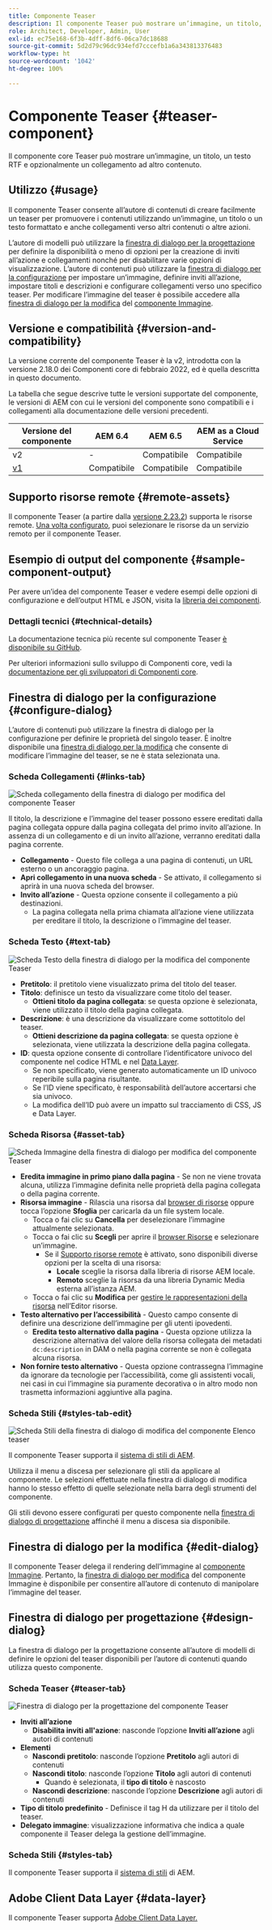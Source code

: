 ```yaml
---
title: Componente Teaser
description: Il componente Teaser può mostrare un’immagine, un titolo, un testo RTF e opzionalmente un collegamento ad altro contenuto.
role: Architect, Developer, Admin, User
exl-id: ec75e168-6f3b-4dff-8df6-06ca7dc18688
source-git-commit: 5d2d79c96dc934efd7cccefb1a6a343813376483
workflow-type: ht
source-wordcount: '1042'
ht-degree: 100%

---
```


# Componente Teaser {#teaser-component}

Il componente core Teaser può mostrare un’immagine, un titolo, un testo RTF e opzionalmente un collegamento ad altro contenuto.

## Utilizzo {#usage}

Il componente Teaser consente all’autore di contenuti di creare facilmente un teaser per promuovere i contenuti utilizzando un’immagine, un titolo o un testo formattato e anche collegamenti verso altri contenuti o altre azioni.

L’autore di modelli può utilizzare la [finestra di dialogo per la progettazione](#design-dialog) per definire la disponibilità o meno di opzioni per la creazione di inviti all’azione e collegamenti nonché per disabilitare varie opzioni di visualizzazione. L’autore di contenuti può utilizzare la [finestra di dialogo per la configurazione](#configure-dialog) per impostare un’immagine, definire inviti all’azione, impostare titoli e descrizioni e configurare collegamenti verso uno specifico teaser. Per modificare l’immagine del teaser è possibile accedere alla [finestra di dialogo per la modifica](image.md#edit-dialog) del [componente Immagine](image.md).

## Versione e compatibilità {#version-and-compatibility}

La versione corrente del componente Teaser è la v2, introdotta con la versione 2.18.0 dei Componenti core di febbraio 2022, ed è quella descritta in questo documento.

La tabella che segue descrive tutte le versioni supportate del componente, le versioni di AEM con cui le versioni del componente sono compatibili e i collegamenti alla documentazione delle versioni precedenti.

| Versione del componente | AEM 6.4 | AEM 6.5 | AEM as a Cloud Service |
|---|---|---|---|
| v2 | - | Compatibile | Compatibile |
| [v1](v1/teaser.md) | Compatibile | Compatibile | Compatibile |

## Supporto risorse remote {#remote-assets}

Il componente Teaser (a partire dalla [versione 2.23.2](/help/versions.md)) supporta le risorse remote. [Una volta configurato](/help/developing/remote-assets.md), puoi selezionare le risorse da un servizio remoto per il componente Teaser.

## Esempio di output del componente {#sample-component-output}

Per avere un’idea del componente Teaser e vedere esempi delle opzioni di configurazione e dell’output HTML e JSON, visita la [libreria dei componenti](https://adobe.com/go/aem_cmp_library_teaser_it).

### Dettagli tecnici {#technical-details}

La documentazione tecnica più recente sul componente Teaser [è disponibile su GitHub](https://adobe.com/go/aem_cmp_tech_teaser_v1_it).

Per ulteriori informazioni sullo sviluppo di Componenti core, vedi la [documentazione per gli sviluppatori di Componenti core](/help/developing/overview.md).

## Finestra di dialogo per la configurazione {#configure-dialog}

L’autore di contenuti può utilizzare la finestra di dialogo per la configurazione per definire le proprietà del singolo teaser. È inoltre disponibile una [finestra di dialogo per la modifica](#edit-dialog) che consente di modificare l’immagine del teaser, se ne è stata selezionata una.

### Scheda Collegamenti {#links-tab}

![Scheda collegamento della finestra di dialogo per modifica del componente Teaser](/help/assets/teaser-edit-links.png)

Il titolo, la descrizione e l’immagine del teaser possono essere ereditati dalla pagina collegata oppure dalla pagina collegata del primo invito all’azione. In assenza di un collegamento e di un invito all’azione, verranno ereditati dalla pagina corrente.

* **Collegamento** - Questo file collega a una pagina di contenuti, un URL esterno o un ancoraggio pagina.
* **Apri collegamento in una nuova scheda** - Se attivato, il collegamento si aprirà in una nuova scheda del browser.
* **Invito all’azione** - Questa opzione consente il collegamento a più destinazioni.
   * La pagina collegata nella prima chiamata all’azione viene utilizzata per ereditare il titolo, la descrizione o l’immagine del teaser.

### Scheda Testo {#text-tab}

![Scheda Testo della finestra di dialogo per la modifica del componente Teaser](/help/assets/teaser-edit-text.png)

* **Pretitolo**: il pretitolo viene visualizzato prima del titolo del teaser.
* **Titolo**: definisce un testo da visualizzare come titolo del teaser.
   * **Ottieni titolo da pagina collegata**: se questa opzione è selezionata, viene utilizzato il titolo della pagina collegata.
* **Descrizione**: è una descrizione da visualizzare come sottotitolo del teaser.
   * **Ottieni descrizione da pagina collegata**: se questa opzione è selezionata, viene utilizzata la descrizione della pagina collegata.
* **ID**: questa opzione consente di controllare l’identificatore univoco del componente nel codice HTML e nel [Data Layer](/help/developing/data-layer/overview.md).
   * Se non specificato, viene generato automaticamente un ID univoco reperibile sulla pagina risultante.
   * Se l’ID viene specificato, è responsabilità dell’autore accertarsi che sia univoco.
   * La modifica dell’ID può avere un impatto sul tracciamento di CSS, JS e Data Layer.

### Scheda Risorsa {#asset-tab}

![Scheda Immagine della finestra di dialogo per modifica del componente Teaser](/help/assets/teaser-edit-image.png)

* **Eredita immagine in primo piano dalla pagina** - Se non ne viene trovata alcuna, utilizza l’immagine definita nelle proprietà della pagina collegata o della pagina corrente.
* **Risorsa immagine** - Rilascia una risorsa dal [browser di risorse](https://experienceleague.adobe.com/docs/experience-manager-cloud-service/sites/authoring/fundamentals/environment-tools.html?lang=it) oppure tocca l’opzione **Sfoglia** per caricarla da un file system locale.
   * Tocca o fai clic su **Cancella** per deselezionare l’immagine attualmente selezionata.
   * Tocca o fai clic su **Scegli** per aprire il [browser Risorse](https://experienceleague.adobe.com/docs/experience-manager-cloud-service/sites/authoring/fundamentals/environment-tools.html?lang=it) e selezionare un’immagine.
      * Se il [Supporto risorse remote](#remote-assets) è attivato, sono disponibili diverse opzioni per la scelta di una risorsa:
         * **Locale** sceglie la risorsa dalla libreria di risorse AEM locale.
         * **Remoto** sceglie la risorsa da una libreria Dynamic Media esterna all’istanza AEM.
   * Tocca o fai clic su **Modifica** per [gestire le rappresentazioni della risorsa](https://experienceleague.adobe.com/docs/experience-manager-cloud-service/assets/manage/manage-digital-assets.html?lang=it) nell’Editor risorse.
* **Testo alternativo per l’accessibilità** - Questo campo consente di definire una descrizione dell’immagine per gli utenti ipovedenti.
   * **Eredita testo alternativo dalla pagina** - Questa opzione utilizza la descrizione alternativa del valore della risorsa collegata dei metadati `dc:description` in DAM o nella pagina corrente se non è collegata alcuna risorsa.
* **Non fornire testo alternativo** - Questa opzione contrassegna l’immagine da ignorare da tecnologie per l’accessibilità, come gli assistenti vocali, nei casi in cui l’immagine sia puramente decorativa o in altro modo non trasmetta informazioni aggiuntive alla pagina.

### Scheda Stili {#styles-tab-edit}

![Scheda Stili della finestra di dialogo di modifica del componente Elenco teaser](/help/assets/teaser-edit-styles.png)

Il componente Teaser supporta il [sistema di stili di AEM](/help/get-started/authoring.md#component-styling).

Utilizza il menu a discesa per selezionare gli stili da applicare al componente. Le selezioni effettuate nella finestra di dialogo di modifica hanno lo stesso effetto di quelle selezionate nella barra degli strumenti del componente.

Gli stili devono essere configurati per questo componente nella [finestra di dialogo di progettazione](#design-dialog) affinché il menu a discesa sia disponibile.

## Finestra di dialogo per la modifica {#edit-dialog}

Il componente Teaser delega il rendering dell’immagine al [componente Immagine](image.md). Pertanto, la [finestra di dialogo per modifica](image.md#edit-dialog) del componente Immagine è disponibile per consentire all’autore di contenuto di manipolare l’immagine del teaser.

## Finestra di dialogo per progettazione {#design-dialog}

La finestra di dialogo per la progettazione consente all’autore di modelli di definire le opzioni del teaser disponibili per l’autore di contenuti quando utilizza questo componente.

### Scheda Teaser {#teaser-tab}

![Finestra di dialogo per la progettazione del componente Teaser](/help/assets/teaser-design.png)

* **Inviti all’azione**
   * **Disabilita inviti all&#39;azione**: nasconde l’opzione **Inviti all’azione** agli autori di contenuti
* **Elementi**
   * **Nascondi pretitolo**: nasconde l’opzione **Pretitolo** agli autori di contenuti
   * **Nascondi titolo**: nasconde l’opzione **Titolo** agli autori di contenuti
      * Quando è selezionata, il **tipo di titolo** è nascosto
   * **Nascondi descrizione**: nasconde l’opzione **Descrizione** agli autori di contenuti
* **Tipo di titolo predefinito** - Definisce il tag H da utilizzare per il titolo del teaser.
* **Delegato immagine**: visualizzazione informativa che indica a quale componente il Teaser delega la gestione dell’immagine.

### Scheda Stili {#styles-tab}

Il componente Teaser supporta il [sistema di stili](/help/get-started/authoring.md#component-styling) di AEM.

## Adobe Client Data Layer {#data-layer}

Il componente Teaser supporta [Adobe Client Data Layer.](/help/developing/data-layer/overview.md)
